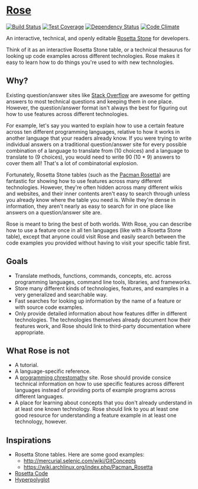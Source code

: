 # [Rose](http://rosesearch.herokuapp.com/)
[![Build Status](https://travis-ci.org/nickmccurdy/rose.svg?branch=master)](https://travis-ci.org/nickmccurdy/rose)
[![Test Coverage](https://codeclimate.com/github/nicolasmccurdy/rose/badges/coverage.svg)](https://codeclimate.com/github/nicolasmccurdy/rose)
[![Dependency Status](https://gemnasium.com/nickmccurdy/rose.svg)](https://gemnasium.com/nickmccurdy/rose)
[![Code Climate](https://codeclimate.com/github/nicolasmccurdy/rose/badges/gpa.svg)](https://codeclimate.com/github/nicolasmccurdy/rose)

An interactive, technical, and openly editable [Rosetta
Stone](http://en.wikipedia.org/wiki/Rosetta_Stone) for developers.

Think of it as an interactive Rosetta Stone table, or a technical thesaurus for
looking up code examples across different technologies. Rose makes it easy to
learn how to do things you're used to with new technologies.

## Why?
Existing question/answer sites like [Stack Overflow](http://stackoverflow.com/)
are awesome for getting answers to most technical questions and keeping them in
one place. However, the question/answer format isn't always the best for
figuring out how to use features across different technologies.

For example, let's say you wanted to explain how to use a certain feature across
ten different programming languages, relative to how it works in another
language that your readers already know. If you were trying to write individual
answers on a traditional question/answer site for every possible combination of
a language to translate from (10 choices) and a language to translate to (9
choices), you would need to write 90 (10 * 9) answers to cover them all! That's
a lot of combinatorial explosion.

Fortunately, Rosetta Stone tables (such as the [Pacman
Rosetta](https://wiki.archlinux.org/index.php/Pacman_Rosetta)) are fantastic for
showing how to use features across many different technologies.  However,
they're often hidden across many different wikis and websites, and their inner
contents aren't easy to search through unless you already know where the table
you need is. While they're dense in information, they aren't nearly as easy to
search for in one place like answers on a question/answer site are.

Rose is meant to bring the best of both worlds. With Rose, you can describe how
to use a feature once in all ten languages (like with a Rosetta Stone table),
except that anyone could visit Rose and easily search between the code examples
you provided without having to visit your specific table first.

## Goals
- Translate methods, functions, commands, concepts, etc. across programming
  languages, command line tools, libraries, and frameworks.
- Store many different kinds of technologies, features, and examples in a very
  generalized and searchable way.
- Fast searches for looking up information by the name of a feature or with
  source code examples.
- Only provide detailed information about how features differ in different
  technologies. The technologies themselves already document how their features
  work, and Rose should link to third-party documentation where appropriate.

## What Rose is not
- A tutorial.
- A language-specific reference.
- A [programming chrestomathy](http://en.wikipedia.org/wiki/Chrestomathy) site.
  Rose should provide consice technical information on how to use specific
  features across different languages instead of providing ports of example
  programs across different languages.
- A place for learning about concepts that you don't already understand in at
  least one known technology. Rose should link to you at least one good resource
  for understanding a feature example in at least one technology, however.

## Inspirations
- Rosetta Stone tables. Here are some good examples:
  - http://mercurial.selenic.com/wiki/GitConcepts
  - https://wiki.archlinux.org/index.php/Pacman_Rosetta
- [Rosetta Code](http://rosettacode.org/)
- [Hyperpolyglot](http://hyperpolyglot.org/)
